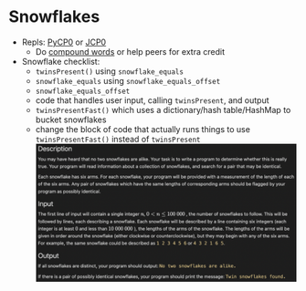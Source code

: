 # Snowflakes
* Repls: [PyCP0](https://replit.com/team/Algos-Block1-2223/PyCP0) or [JCP0](https://replit.com/team/Algos-Block1-2223/JCP0)
  * Do [compound words](https://drive.google.com/file/d/1Qx_vrkcOu3803fS9zZDjmSJVgvD-ZpVQ/view?usp=sharing) or help peers for extra credit
* Snowflake checklist:
  - `twinsPresent()` using `snowflake_equals`
  - `snowflake_equals` using `snowflake_equals_offset`
  - `snowflake_equals_offset`
  - code that handles user input, calling `twinsPresent`, and output
  - `twinsPresentFast()` which uses a dictionary/hash table/HashMap to bucket snowflakes
  - change the block of code that actually runs things to use `twinsPresentFast()` instead of `twinsPresent`
![snowflake instructions](images/snowflakes.png)